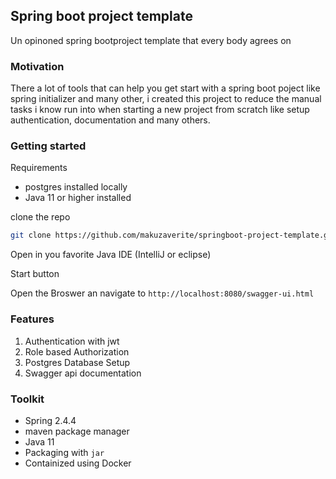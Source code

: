 ## Spring boot project template


Un opinoned spring bootproject template that every body agrees on


### Motivation

There a lot of tools that can help you get start with a spring boot poject like spring initializer and many other, i created this project to reduce the manual tasks i know run into when starting a new project from scratch like setup authentication, documentation and many others.


### Getting started


Requirements

- postgres installed locally
- Java 11 or higher installed

clone the repo

```bash
git clone https://github.com/makuzaverite/springboot-project-template.git
```

Open in you favorite Java IDE (IntelliJ or eclipse)

Start button

Open the Broswer an navigate to `http://localhost:8080/swagger-ui.html`

### Features

1. Authentication with jwt
2. Role based Authorization
3. Postgres Database Setup
4. Swagger api documentation



### Toolkit

- Spring 2.4.4
- maven package manager
- Java 11
- Packaging with `jar`
- Containized using Docker
